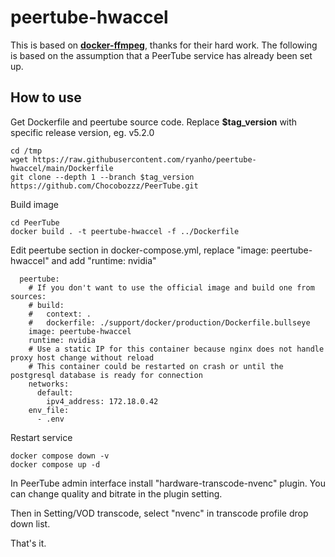 

# peertube-hwaccel
This is based on **[docker-ffmpeg](https://github.com/linuxserver/docker-ffmpeg)**, thanks for their hard work. The following is based on the assumption that a PeerTube service has already been set up.

## How to use

Get Dockerfile and peertube source code. Replace **$tag_version** with specific release version, eg. v5.2.0

    cd /tmp
    wget https://raw.githubusercontent.com/ryanho/peertube-hwaccel/main/Dockerfile
    git clone --depth 1 --branch $tag_version https://github.com/Chocobozzz/PeerTube.git

Build image

    cd PeerTube
    docker build . -t peertube-hwaccel -f ../Dockerfile

Edit peertube section in docker-compose.yml, replace "image: peertube-hwaccel" and add "runtime: nvidia"

      peertube:
        # If you don't want to use the official image and build one from sources:
        # build:
        #   context: .
        #   dockerfile: ./support/docker/production/Dockerfile.bullseye
        image: peertube-hwaccel
        runtime: nvidia
        # Use a static IP for this container because nginx does not handle proxy host change without reload
        # This container could be restarted on crash or until the postgresql database is ready for connection
        networks:
          default:
            ipv4_address: 172.18.0.42
        env_file:
          - .env

Restart service

    docker compose down -v
    docker compose up -d


In PeerTube admin interface install "hardware-transcode-nvenc" plugin. You can change quality and bitrate in the plugin setting.

Then in Setting/VOD transcode, select "nvenc" in transcode profile drop down list.

That's it.
